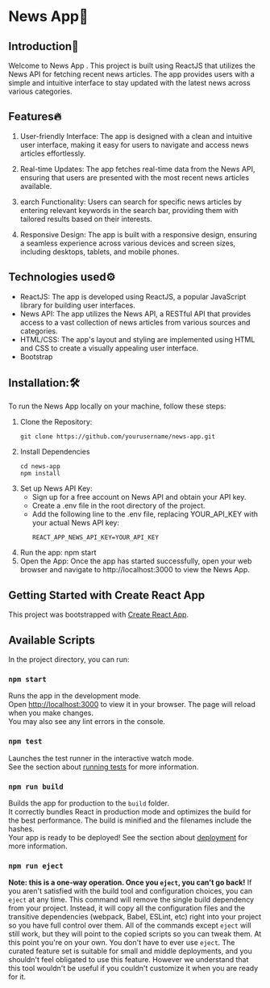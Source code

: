 # News App📰

## Introduction🚀
Welcome to News App . This project is  built using ReactJS that utilizes the News API for fetching recent news articles. The app provides users with a simple and intuitive interface to stay updated with the latest news across various categories.

## Features🔥
1. User-friendly Interface: The app is designed with a clean and intuitive user interface, making it easy for users to navigate and access news articles effortlessly.

2. Real-time Updates: The app fetches real-time data from the News API, ensuring that users are presented with the most recent news articles available.

3. earch Functionality: Users can search for specific news articles by entering relevant keywords in the search bar, providing them with tailored results based on their interests.

4. Responsive Design: The app is built with a responsive design, ensuring a seamless experience across various devices and screen sizes, including desktops, tablets, and mobile phones.

## Technologies used⚙️
 - ReactJS: The app is developed using ReactJS, a popular JavaScript library for building user interfaces.
- News API: The app utilizes the News API, a RESTful API that provides access to a vast collection of news articles from various sources and categories.
- HTML/CSS: The app's layout and styling are implemented using HTML and CSS to create a visually appealing user interface.
- Bootstrap

## Installation:🛠️
To run the News App locally on your machine, follow these steps:
1. Clone the Repository:
   ```
   git clone https://github.com/yourusername/news-app.git
   ```
2. Install Dependencies
   ```
   cd news-app
   npm install
   ```
3. Set up News API Key:
   -  Sign up for a free account on News API and obtain your API key.
   - Create a .env file in the root directory of the project.
   - Add the following line to the .env file, replacing YOUR_API_KEY with your actual 
     News API key:
     ```
     REACT_APP_NEWS_API_KEY=YOUR_API_KEY
     ```
4. Run the app:
    npm start
5.   Open the App:
  Once the app has started successfully, open your web browser and navigate to 
   http://localhost:3000 to view the News App.



## Getting Started with Create React App

This project was bootstrapped with [Create React App](https://github.com/facebook/create-react-app).
## Available Scripts

In the project directory, you can run:

### `npm start`
Runs the app in the development mode.\
Open [http://localhost:3000](http://localhost:3000) to view it in your browser.
The page will reload when you make changes.\
You may also see any lint errors in the console.

### `npm test`
Launches the test runner in the interactive watch mode.\
See the section about [running tests](https://facebook.github.io/create-react-app/docs/running-tests) for more information.

### `npm run build`
Builds the app for production to the `build` folder.\
It correctly bundles React in production mode and optimizes the build for the best performance.
The build is minified and the filenames include the hashes.\
Your app is ready to be deployed!
See the section about [deployment](https://facebook.github.io/create-react-app/docs/deployment) for more information.

### `npm run eject`
**Note: this is a one-way operation. Once you `eject`, you can't go back!**
If you aren't satisfied with the build tool and configuration choices, you can `eject` at any time. This command will remove the single build dependency from your project.
Instead, it will copy all the configuration files and the transitive dependencies (webpack, Babel, ESLint, etc) right into your project so you have full control over them. All of the commands except `eject` will still work, but they will point to the copied scripts so you can tweak them. At this point you're on your own.
You don't have to ever use `eject`. The curated feature set is suitable for small and middle deployments, and you shouldn't feel obligated to use this feature. However we understand that this tool wouldn't be useful if you couldn't customize it when you are ready for it.


